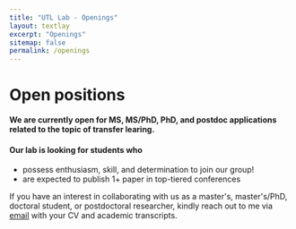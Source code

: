 ```yaml
---
title: "UTL Lab - Openings"
layout: textlay
excerpt: "Openings"
sitemap: false
permalink: /openings
---
```


# Open positions

**We are currently open for MS, MS/PhD, PhD, and postdoc applications related to the topic of transfer learing.**


<h4>Our lab is looking for students who</h4>
<ul>
  <li> possess enthusiasm, skill, and determination to join our group!</li>
  <li> are expected to publish 1+ paper in top-tiered conferences </li>
  
</ul>


If you have an interest in collaborating with us as a master's, master's/PhD, doctoral student, or postdoctoral researcher, kindly reach out to me via [email](mailto:d_kim@korea.ac.kr) with your CV and academic transcripts.


[//]: # ()
[//]: # (### Past open positions)

[//]: # ()
[//]: # (You find the past job openings here:)

[//]: # ([Opening 1]&#40;{{ site.baseurl }}/downloads/GeneralPostdoc_2019_v01.pdf&#41;,)

[//]: # ([Opening 2]&#40;{{ site.baseurl }}/downloads/PPMS_PhD_2019_v01.pdf&#41;,)

[//]: # ([Opening 3]&#40;{{ site.baseurl }}/downloads/PD.pdf&#41;,)

[//]: # ([Opening 4]&#40;{{ site.baseurl }}/downloads/PHD1.pdf&#41;,)

[//]: # ([Opening 5]&#40;{{ site.baseurl }}/downloads/PHD2.pdf&#41;.)

[//]: # ()
[//]: # (### Applications for PhD and Postdoc positions)

[//]: # ( State briefly why you are interested and attach a CV, including information about the grades you had as an undergraduate. No need for a separate cover letter or certificates. **Important**: please insert _"Application PhD"_ or _"Application Postdoc"_ in the subject line. If you are applying to a specific advertisement, note this in your email.)

[//]: # ()
[//]: # (We especially welcome postdocs with fellowships. I'd be happy to support you, also after you apply to our group. Take a look at the [veni fellowship]&#40;https://www.nwo.nl/en/calls/nwo-talent-programme-veni-science-domain&#41; or the Marie Curie fellowship &#40;currently closed, next deadline probably Fall 2021, [here is last years call]&#40;{{ site.baseurl }}/downloads/h2020-wp1820-msca_en.pdf&#41;&#41;. In many country, there are also fellowships available for outdoing postdocs.**)

[//]: # ()
[//]: # ()
[//]: # (### Master projects for Leiden University students)

[//]: # (If you are a Master student at Leiden University looking for a Master project, contact me &#40;or any group member&#41; per email or stop by my office.)

[//]: # ()
[//]: # (### Bsc / Master students from elsewhere)

[//]: # (If you are interested in pursuing a Master degree at Leiden University, see [mastersinleiden.nl]&#40;http://www.mastersinleiden.nl/programmes/physics/en/introduction&#41;. Sometimes, we take master students or summer interns if we get exceptional applicants &#40;this usually means very good grades and a personal recommendation&#41;.)

[//]: # ()
[//]: # ()
[//]: # (<figure>)

[//]: # (<img src="{{ site.url }}{{ site.baseurl }}/images/picpic/Gallery/DSC_0696.jpg" width="95%">)

[//]: # (</figure>)
